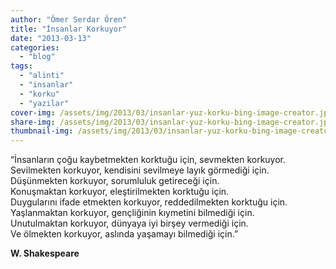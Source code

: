 ```yaml
---
author: "Ömer Serdar Ören"
title: "İnsanlar Korkuyor"
date: "2013-03-13"
categories: 
  - "blog"
tags: 
  - "alinti"
  - "insanlar"
  - "korku"
  - "yazilar"
cover-img: /assets/img/2013/03/insanlar-yuz-korku-bing-image-creator.jpg
share-img: /assets/img/2013/03/insanlar-yuz-korku-bing-image-creator.jpg
thumbnail-img: /assets/img/2013/03/insanlar-yuz-korku-bing-image-creator.jpg
---
```



“İnsanların çoğu kaybetmekten korktuğu için, sevmekten korkuyor.  
Sevilmekten korkuyor, kendisini sevilmeye layık görmediği için.  
Düşünmekten korkuyor, sorumluluk getireceği için.  
Konuşmaktan korkuyor, eleştirilmekten korktuğu için.  
Duygularını ifade etmekten korkuyor, reddedilmekten korktuğu için.  
Yaşlanmaktan korkuyor, gençliğinin kıymetini bilmediği için.  
Unutulmaktan korkuyor, dünyaya iyi birşey vermediği için.  
Ve ölmekten korkuyor, aslında yaşamayı bilmediği için.”

**W. Shakespeare**
